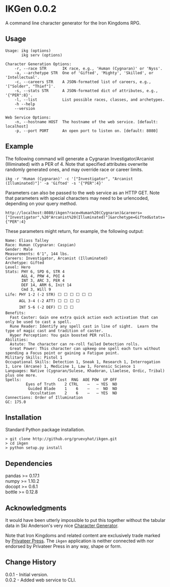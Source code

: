 IKGen 0.0.2
=============

A command line character generator for the Iron Kingdoms RPG. 

Usage
---------------------------

    Usage: ikg (options)
           ikg serv (options)

    Character Generation Options:
        -r, --race STR       IK race, e.g., 'Human (Cygnaran)' or 'Nyss'.
        -a, --archetype STR  One of 'Gifted', 'Mighty', 'Skilled', or 'Intellectual'.
        -c, --careers STR    A JSON-formatted list of careers, e.g., '["Solder", "Thief"]'.
        -s, --stats STR      A JSON-formatted dict of attributes, e.g., '{"PER":8}'.
        -l, --list           List possible races, classes, and archetypes.
        -h --help
        --version

    Web Service Options:
        -n, --hostname HOST  The hostname of the web service. [default: localhost]
        -p, --port PORT      An open port to listen on. [default: 8080]

Example
-------
The following command will generate a Cygnaran Investigator/Arcanist (Illiminated) with a PER of 4. Note that specified attributes overwrite randomly generated ones, and may override race or career limits.

    ikg -r 'Human (Cygnaran)' -c '["Investigator", "Arcanist (Illuminated)"]' -a 'Gifted' -s '{"PER":4}'

Parameters can also be passed to the web service as an HTTP GET. Note that parameters with special characters may need to be urlencoded, depending on your query method.

    http://localhost:8080/ikgen?race=Human%20(Cygnaran)&careers=["Investigator",%20"Arcanist%20(Illuminated)"]&archetype=Gifted&stats={"PER":4}

These parameters might return, for example, the following output:
    
    Name: Eliass Talley
    Race: Human (Cygnaran: Caspian)
    Gender: Male
    Measurements: 6'1", 144 lbs.
    Careers: Investigator, Arcanist (Illuminated)
    Archetype: Gifted
    Level: Hero
    Stats: PHY 6, SPD 6, STR 4
           AGL 4, PRW 4, POI 4
           INT 3, ARC 3, PER 4
           DEF 14, ARM 6, Init 14
           Cmd 3, Will 9
    Life: PHY 1-2 (-2 STR) ⬜ ⬜ ⬜ ⬜ ⬜ ⬜
          AGL 3-4 (-2 ATT) ⬜ ⬜ ⬜ ⬜
          INT 5-6 (-2 DEF) ⬜ ⬜ ⬜
    Benefits:
      Fast Caster: Gain one extra quick action each activation that can only be used to cast a spell.
      Rune Reader: Identify any spell cast in line of sight.  Learn the type of magic cast and tradition of caster.
      Hyper Perception: You gain boosted PER rolls.
    Abilities:
      Astute: The character can re-roll failed Detection rolls.
      Great Power: This character can upkeep one spell each turn without spending a Focus point or gaining a Fatigue point.
    Military Skills: Pistol 1
    Occupational Skills: Detection 1, Sneak 1, Research 1, Interrogation 1, Lore (Arcane) 1, Medicine 1, Law 1, Forensic Science 1
    Languages: Native (Cygnaran/Sulese, Khadoran, Llaelese, Ordic, Tribal) plus one more.
    Spells:                Cost  RNG  AOE POW  UP OFF
             Eyes of Truth    2 CTRL    –   – YES  NO
              Guided Blade    1    6    –   –  NO  NO
               Occultation    2    6    –   – YES  NO
    Connections: Order of Illumination
    GC: 175.0

Installation
------------
Standard Python package installation.

    > git clone http://github.org/gruevyhat/ikgen.git
    > cd ikgen
    > python setup.py install

Dependencies
------------
pandas >= 0.17.1  
numpy >= 1.10.2  
docopt >= 0.6.1  
bottle >= 0.12.8  

Acknowledgments
---------------
It would have been utterly impossible to put this together without the tabular data in Ski Anderson's very nice [Character Generator](http://privateerpressforums.com/showthread.php?158365-IKRPG-Generator-Tools).

Note that Iron Kingdoms and related content are exclusively trade marked by [Privateer Press](http://privateerpress.com/). The `ikgen` application is neither connected with nor endorsed by Privateer Press in any way, shape or form. 

Change History
--------------
0.0.1 - Initial version.  
0.0.2 - Added web service to CLI.
